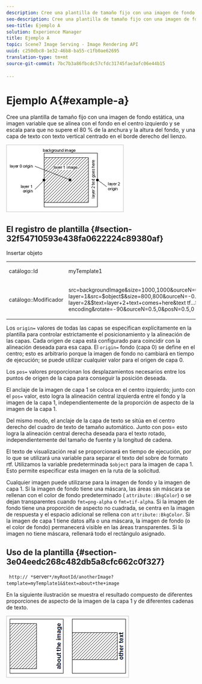 ```yaml
---
description: Cree una plantilla de tamaño fijo con una imagen de fondo estática, una imagen variable que se alinea con el fondo en el centro izquierdo y se escala para que no supere el 80 % de la anchura y la altura del fondo, y una capa de texto con texto vertical centrado en el borde derecho del lienzo.
seo-description: Cree una plantilla de tamaño fijo con una imagen de fondo estática, una imagen variable que se alinea con el fondo en el centro izquierdo y se escala para que no supere el 80 % de la anchura y la altura del fondo, y una capa de texto con texto vertical centrado en el borde derecho del lienzo.
seo-title: Ejemplo A
solution: Experience Manager
title: Ejemplo A
topic: Scene7 Image Serving - Image Rendering API
uuid: c250dbc8-1e32-46b8-ba55-c1fb0ae62695
translation-type: tm+mt
source-git-commit: 7bc7b3a86fbcdc57cfdc31745fae3afc06e44b15

---
```



# Ejemplo A{#example-a}

Cree una plantilla de tamaño fijo con una imagen de fondo estática, una imagen variable que se alinea con el fondo en el centro izquierdo y se escala para que no supere el 80 % de la anchura y la altura del fondo, y una capa de texto con texto vertical centrado en el borde derecho del lienzo.

![](assets/examplea.png)

## El registro de plantilla {#section-32f54710593e438fa0622224c89380af}

Insertar objeto

<table id="simpletable_97ECA49445634F59B3F1D100412EFC70"> 
 <tr class="strow"> 
  <td class="stentry"> <p> <span class="codeph"> catálogo::Id </span> </p> </td> 
  <td class="stentry"> <p> <span class="codeph"> myTemplate1 </span> </p> </td> 
 </tr> 
 <tr class="strow"> 
  <td class="stentry"> <p> <span class="codeph"> catálogo::Modificador </span> </p> </td> 
  <td class="stentry"> <p> <span class="codeph"> src=backgroundImage&amp;size=1000,1000&amp;ourceN=0,0&amp; layer=1&amp;src=$object$&amp;size=800,800&amp;ourceN=-0.5,0&amp;posN=-0.5,0&amp; layer=2&amp;$text=layer+2+text+comes+here&amp;text tf...$text$...rtf-encoding&amp;rotate=-90&amp;ourceN=0.5,0&amp;posN=0.5,0 </span> </p> </td> 
 </tr> 
</table>

Los `origin=` valores de todas las capas se especifican explícitamente en la plantilla para controlar estrictamente el posicionamiento y la alineación de las capas. Cada origen de capa está configurado para coincidir con la alineación deseada para esa capa. El `origin=` fondo (capa 0) se define en el centro; esto es arbitrario porque la imagen de fondo no cambiará en tiempo de ejecución; se puede utilizar cualquier valor para el origen de capa 0.

Los `pos=` valores proporcionan los desplazamientos necesarios entre los puntos de origen de la capa para conseguir la posición deseada.

El anclaje de la imagen de capa 1 se coloca en el centro izquierdo; junto con el `pos=` valor, esto logra la alineación central izquierda entre el fondo y la imagen de la capa 1, independientemente de la proporción de aspecto de la imagen de la capa 1.

Del mismo modo, el anclaje de la capa de texto se sitúa en el centro derecho del cuadro de texto de tamaño automático. Junto con pos= esto logra la alineación central derecha deseada para el texto rotado, independientemente del tamaño de fuente y la longitud de cadena.

El texto de visualización real se proporcionará en tiempo de ejecución, por lo que se utilizará una variable para separar el texto del sobre de formato rtf. Utilizamos la variable predeterminada `$object` para la imagen de capa 1. Esto permite especificar esta imagen en la ruta de la solicitud.

Cualquier imagen puede utilizarse para la imagen de fondo y la imagen de capa 1. Si la imagen de fondo tiene una máscara, las áreas sin máscara se rellenan con el color de fondo predeterminado ( `attribute::BkgColor`) o se dejan transparentes cuando `fmt=png-alpha` o `fmt=tif-alpha`. Si la imagen de fondo tiene una proporción de aspecto no cuadrada, se centra en la imagen de respuesta y el espacio adicional se rellena con `attribute::BkgColor`. Si la imagen de capa 1 tiene datos alfa o una máscara, la imagen de fondo (o el color de fondo) permanecerá visible en las áreas transparentes. Si la imagen no tiene máscara, rellenará todo el rectángulo asignado.

## Uso de la plantilla {#section-3e04eedc268c482db5a8cfc662c0f327}

` http:// *`server`*/myRootId/anotherImage?template=myTemplate1&$text=about+the+image`

En la siguiente ilustración se muestra el resultado compuesto de diferentes proporciones de aspecto de la imagen de la capa 1 y de diferentes cadenas de texto.

![](assets/exampleausing.png)

